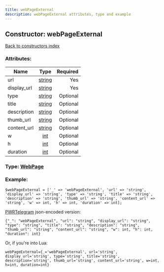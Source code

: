 ```yaml
---
title: webPageExternal
description: webPageExternal attributes, type and example
---
```

## Constructor: webPageExternal  
[Back to constructors index](index.md)



### Attributes:

| Name     |    Type       | Required |
|----------|:-------------:|---------:|
|url|[string](../types/string.md) | Yes|
|display\_url|[string](../types/string.md) | Yes|
|type|[string](../types/string.md) | Optional|
|title|[string](../types/string.md) | Optional|
|description|[string](../types/string.md) | Optional|
|thumb\_url|[string](../types/string.md) | Optional|
|content\_url|[string](../types/string.md) | Optional|
|w|[int](../types/int.md) | Optional|
|h|[int](../types/int.md) | Optional|
|duration|[int](../types/int.md) | Optional|



### Type: [WebPage](../types/WebPage.md)


### Example:

```
$webPageExternal = ['_' => 'webPageExternal', 'url' => 'string', 'display_url' => 'string', 'type' => 'string', 'title' => 'string', 'description' => 'string', 'thumb_url' => 'string', 'content_url' => 'string', 'w' => int, 'h' => int, 'duration' => int];
```  

[PWRTelegram](https://pwrtelegram.xyz) json-encoded version:

```
{"_": "webPageExternal", "url": "string", "display_url": "string", "type": "string", "title": "string", "description": "string", "thumb_url": "string", "content_url": "string", "w": int, "h": int, "duration": int}
```


Or, if you're into Lua:  


```
webPageExternal={_='webPageExternal', url='string', display_url='string', type='string', title='string', description='string', thumb_url='string', content_url='string', w=int, h=int, duration=int}

```


